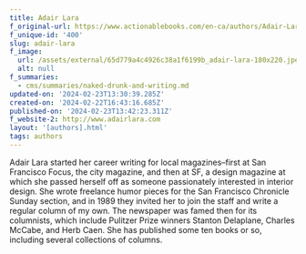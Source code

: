 ```yaml
---
title: Adair Lara
f_original-url: https://www.actionablebooks.com/en-ca/authors/Adair-Lara/
f_unique-id: '400'
slug: adair-lara
f_image:
  url: /assets/external/65d779a4c4926c38a1f6199b_adair-lara-180x220.jpeg
  alt: null
f_summaries:
  - cms/summaries/naked-drunk-and-writing.md
updated-on: '2024-02-23T13:30:39.285Z'
created-on: '2024-02-22T16:43:16.685Z'
published-on: '2024-02-23T13:42:23.311Z'
f_website-2: http://www.adairlara.com
layout: '[authors].html'
tags: authors
---
```


Adair Lara started her career writing for local magazines–first at San Francisco Focus, the city magazine, and then at SF, a design magazine at which she passed herself off as someone passionately interested in interior design. She wrote freelance humor pieces for the San Francisco Chronicle Sunday section, and in 1989 they invited her to join the staff and write a regular column of my own. The newspaper was famed then for its columnists, which include Pulitzer Prize winners Stanton Delaplane, Charles McCabe, and Herb Caen. She has published some ten books or so, including several collections of columns.
